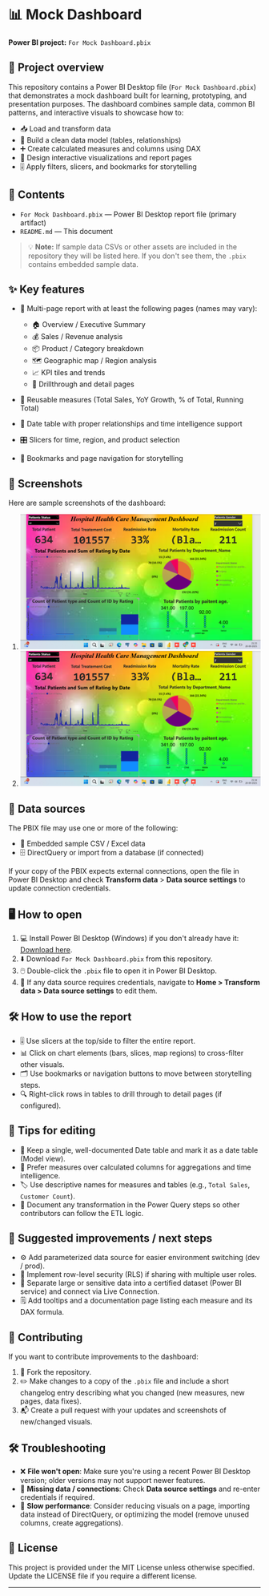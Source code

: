 # 📊 Mock Dashboard

**Power BI project:** `For Mock Dashboard.pbix`

## 📖 Project overview

This repository contains a Power BI Desktop file (`For Mock Dashboard.pbix`) that demonstrates a mock dashboard built for learning, prototyping, and presentation purposes. The dashboard combines sample data, common BI patterns, and interactive visuals to showcase how to:

- 📥 Load and transform data  
- 🔗 Build a clean data model (tables, relationships)  
- ➕ Create calculated measures and columns using DAX  
- 🎨 Design interactive visualizations and report pages  
- 🎚️ Apply filters, slicers, and bookmarks for storytelling  

## 📂 Contents

- `For Mock Dashboard.pbix` — Power BI Desktop report file (primary artifact)  
- `README.md` — This document  

> 💡 **Note:** If sample data CSVs or other assets are included in the repository they will be listed here. If you don't see them, the `.pbix` contains embedded sample data.

## ✨ Key features

- 📑 Multi-page report with at least the following pages (names may vary):  
  - 🏠 Overview / Executive Summary  
  - 💰 Sales / Revenue analysis  
  - 📦 Product / Category breakdown  
  - 🗺️ Geographic map / Region analysis  
  - 📈 KPI tiles and trends  
  - 🔎 Drillthrough and detail pages  

- 📏 Reusable measures (Total Sales, YoY Growth, % of Total, Running Total)  
- 📅 Date table with proper relationships and time intelligence support  
- 🎛️ Slicers for time, region, and product selection  
- 📌 Bookmarks and page navigation for storytelling  

## 📸 Screenshots

Here are sample screenshots of the dashboard:

1. ![Screenshot 1](1.png)  
2. ![Screenshot 2](2.png)  

## 🔗 Data sources

The PBIX file may use one or more of the following:

- 📄 Embedded sample CSV / Excel data  
- 🗄️ DirectQuery or import from a database (if connected)  

If your copy of the PBIX expects external connections, open the file in Power BI Desktop and check **Transform data** > **Data source settings** to update connection credentials.

## 🖥️ How to open

1. 💻 Install Power BI Desktop (Windows) if you don't already have it: [Download here](https://powerbi.microsoft.com/).  
2. ⬇️ Download `For Mock Dashboard.pbix` from this repository.  
3. 🖱️ Double-click the `.pbix` file to open it in Power BI Desktop.  
4. 🔑 If any data source requires credentials, navigate to **Home > Transform data > Data source settings** to edit them.  

## 🛠️ How to use the report

- 🎚️ Use slicers at the top/side to filter the entire report.  
- 📊 Click on chart elements (bars, slices, map regions) to cross-filter other visuals.  
- 🗂️ Use bookmarks or navigation buttons to move between storytelling steps.  
- 🔍 Right-click rows in tables to drill through to detail pages (if configured).  

## 📝 Tips for editing

- 📅 Keep a single, well-documented Date table and mark it as a date table (Model view).  
- 🧮 Prefer measures over calculated columns for aggregations and time intelligence.  
- 🏷️ Use descriptive names for measures and tables (e.g., `Total Sales`, `Customer Count`).  
- 🧾 Document any transformation in the Power Query steps so other contributors can follow the ETL logic.  

## 🚀 Suggested improvements / next steps

- ⚙️ Add parameterized data source for easier environment switching (dev / prod).  
- 🔐 Implement row-level security (RLS) if sharing with multiple user roles.  
- 🏢 Separate large or sensitive data into a certified dataset (Power BI service) and connect via Live Connection.  
- 🗒️ Add tooltips and a documentation page listing each measure and its DAX formula.  

## 🤝 Contributing

If you want to contribute improvements to the dashboard:

1. 🍴 Fork the repository.  
2. ✏️ Make changes to a copy of the `.pbix` file and include a short changelog entry describing what you changed (new measures, new pages, data fixes).  
3. 📬 Create a pull request with your updates and screenshots of new/changed visuals.  

## 🛠️ Troubleshooting

- ❌ **File won't open**: Make sure you're using a recent Power BI Desktop version; older versions may not support newer features.  
- 📡 **Missing data / connections**: Check **Data source settings** and re-enter credentials if required.  
- 🐢 **Slow performance**: Consider reducing visuals on a page, importing data instead of DirectQuery, or optimizing the model (remove unused columns, create aggregations).  

## 📜 License

This project is provided under the MIT License unless otherwise specified. Update the LICENSE file if you require a different license.  

---
